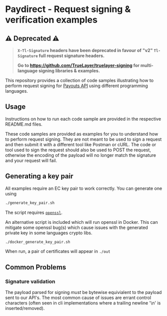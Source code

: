 # Paydirect - Request signing & verification examples

## ⚠️ Deprecated ⚠️
> **`X-Tl-Signature` headers have been deprecated in favour of "v2" `Tl-Signature` full request signature headers.**
>
> **Go to https://github.com/TrueLayer/truelayer-signing for multi-language signing libraries & examples.**

This repository provides a collection of code samples illustrating how to perform request signing for
[Payouts API](https://docs.truelayer.com/#payouts-api-v1) using different programming languages.

## Usage
Instructions on how to run each code sample are provided in the respective README.md files.

These code samples are provided as examples for you to understand how to perform request signing. They are not meant to be used to sign a request and then submit it with a different tool like Postman or cURL. The code or tool used to sign the request should also be used to POST the request, otherwise the encoding of the payload will no longer match the signature and your request will fail.

## Generating a key pair

All examples require an EC key pair to work correctly.
You can generate one using

```bash
./generate_key_pair.sh
```

The script requires [`openssl`](https://www.openssl.org/).

An alternative script is included which will run openssl in Docker. This can mitigate some openssl
bug(s) which cause issues with the generated private key in some languages crypto libs.

```bash
./docker_generate_key_pair.sh
```

When run, a pair of certificates will appear in `./out`

## Common Problems

### Signature validation

The payload parsed for signing *must* be bytewise equivialent to the payload sent to our API's. The most common cause of issues are errant control characters (often seen in cli implementations where a trailing newline '\n' is inserted/removed).
